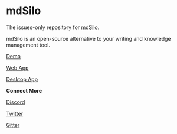 # mdSilo

The issues-only repository for [mdSilo](https://mdsilo.com).


mdSilo is an open-source alternative to your writing and knowledge management tool.

[Demo](https://mdsilo.com/app/)  

[Web App](https://github.com/danloh/mdSilo-web) 

[Desktop App](https://github.com/danloh/mdSilo-app) 

**Connect More**  

[Discord](https://discord.gg/EXYSEHRTFt)  

[Twitter](https://twitter.com/mdsiloapp)

[Gitter](https://gitter.im/mdSilo)  

